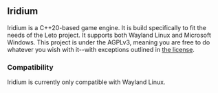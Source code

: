 ## Iridium
Iridium is a C++20-based game engine. It is build specifically to fit the needs of the Leto project. It supports both Wayland Linux and Microsoft Windows. This project is under the AGPLv3, meaning you are free to do whatever you wish with it--with exceptions outlined in [the license](./LICENSE.md).

### Compatibility
Iridium is currently only compatible with Wayland Linux.